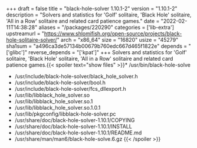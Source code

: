 +++
draft = false
title = "black-hole-solver 1.10.1-2"
version = "1.10.1-2"
description = "Solvers and statistics for 'Golf' solitaire, 'Black Hole' solitaire, 'All in a Row' solitaire and related card patience games."
date = "2022-02-11T14:38:28"
aliases = "/packages/220290"
categories = ['lib-extra']
upstreamurl = "https://www.shlomifish.org/open-source/projects/black-hole-solitaire-solver/"
arch = "x86_64"
size = "16820"
usize = "45279"
sha1sum = "a496ca3de57134b00679b760edc667d465f1822e"
depends = "['glibc']"
reverse_depends = "['kpat']"
+++
Solvers and statistics for 'Golf' solitaire, 'Black Hole' solitaire, 'All in a Row' solitaire and related card patience games.{{< spoiler text="show files" >}}* /usr/bin/black-hole-solve
* /usr/include/black-hole-solver/black_hole_solver.h
* /usr/include/black-hole-solver/bool.h
* /usr/include/black-hole-solver/fcs_dllexport.h
* /usr/lib/libblack_hole_solver.so
* /usr/lib/libblack_hole_solver.so.1
* /usr/lib/libblack_hole_solver.so.1.0.1
* /usr/lib/pkgconfig/libblack-hole-solver.pc
* /usr/share/doc/black-hole-solver-1.10.1/COPYING
* /usr/share/doc/black-hole-solver-1.10.1/INSTALL
* /usr/share/doc/black-hole-solver-1.10.1/README.md
* /usr/share/man/man6/black-hole-solve.6.gz
{{< /spoiler >}}